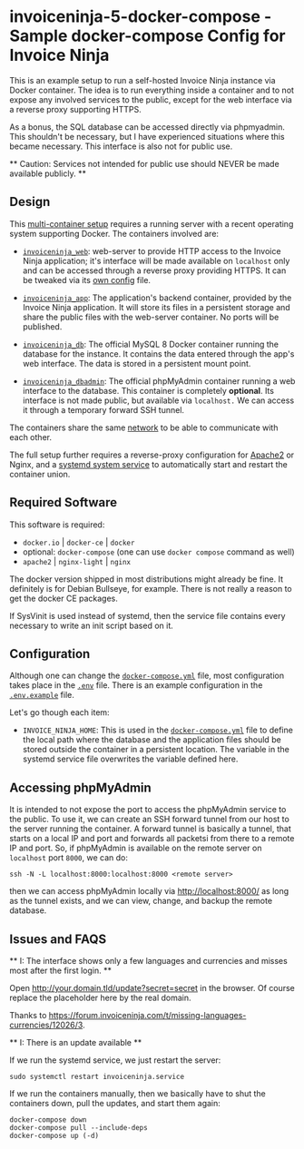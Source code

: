 # invoiceninja-5-docker-compose - Sample docker-compose Config for Invoice Ninja

This is an example setup to run a self-hosted Invoice Ninja instance via Docker
container. The idea is to run everything inside a container and to not expose
any involved services to the public, except for the web interface via a reverse
proxy supporting HTTPS.

As a bonus, the SQL database can be accessed directly via phpmyadmin. This
shouldn't be necessary, but I have experienced situations where this became
necessary. This interface is also not for public use.

** Caution: Services not intended for public use should NEVER be made available
publicly. **

## Design

This [multi-container setup](docker-compose.yml) requires a running server with
a recent operating system supporting Docker. The containers involved are:

  * [`invoiceninja_web`](docker-compose.yml#L7-L22): web-server to provide HTTP
    access to the Invoice Ninja application; it's interface will be made
    available on `localhost` only and can be accessed through a reverse proxy
    providing HTTPS. It can be tweaked via its [own config](vhost.conf) file.

  * [`invoiceninja_app`](docker-compose.yml#L24-L38): The application's backend
    container, provided by the Invoice Ninja application. It will store its
    files in a persistent storage and share the public files with the
    web-server container. No ports will be published.

  * [`invoiceninja_db`](docker-compose.yml#L40-L48): The official MySQL 8
    Docker container running the database for the instance. It contains the
    data entered through the app's web interface. The data is stored in a
    persistent mount point.

  * [`invoiceninja_dbadmin`](docker-compose.yml#L50-L61): The official
    phpMyAdmin container running a web interface to the database. This
    container is completely **optional**. Its interface is not made public, but
    available via `localhost.` We can access it through a temporary forward SSH
    tunnel.

The containers share the same [network](docker-compose.yml#L63-L64) to be able
to communicate with each other.

The full setup further requires a reverse-proxy configuration for
[Apache2](extras/apache2-site.conf) or Nginx, and a [systemd system
service](extras/invoiceninja.service) to automatically start and restart the
container union.

## Required Software

This software is required:

  * `docker.io` | `docker-ce` | `docker`
  * optional: `docker-compose` (one can use `docker compose` command as well)
  * `apache2` | `nginx-light` | `nginx`

The docker version shipped in most distributions might already be fine. It
definitely is for Debian Bullseye, for example. There is not really a reason to
get the docker CE packages.

If SysVinit is used instead of systemd, then the service file contains every
necessary to write an init script based on it.

## Configuration

Although one can change the [`docker-compose.yml`](docker-compose.yml) file,
most configuration takes place in the [`.env`](.env) file. There is an example
configuration in the [`.env.example`](.env.example) file.

Let's go though each item:

  * `INVOICE_NINJA_HOME`: This is used in the [`docker-compose.yml`](docker-compose.yml) file to define the local path where the database and the application files should be stored outside the container in a persistent location. The variable in the systemd service file overwrites the variable defined here.

## Accessing phpMyAdmin

It is intended to not expose the port to access the phpMyAdmin service to the
public. To use it, we can create an SSH forward tunnel from our host to the
server running the container. A forward tunnel is basically a tunnel, that
starts on a local IP and port and forwards all packetsi from there to a remote
IP and port. So, if phpMyAdmin is available on the remote server on `localhost`
port `8000`, we can do:

```
ssh -N -L localhost:8000:localhost:8000 <remote server>
```

then we can access phpMyAdmin locally via <http://localhost:8000/> as long as
the tunnel exists, and we can view, change, and backup the remote database.

## Issues and FAQS

** I: The interface shows only a few languages and currencies and misses most
after the first login. **

Open <http://your.domain.tld/update?secret=secret> in the browser. Of course
replace the placeholder here by the real domain.

Thanks to
<https://forum.invoiceninja.com/t/missing-languages-currencies/12026/3>.

** I: There is an update available **

If we run the systemd service, we just restart the server:

```
sudo systemctl restart invoiceninja.service
```

If we run the containers manually, then we basically have to shut the
containers down, pull the updates, and start them again:

```
docker-compose down
docker-compose pull --include-deps
docker-compose up (-d)
```


